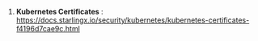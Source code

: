1. __Kubernetes Certificates__ : https://docs.starlingx.io/security/kubernetes/kubernetes-certificates-f4196d7cae9c.html
